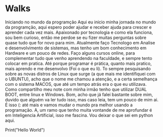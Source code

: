 # Walks
Iniciando no mundo da programção
Aqui eu inicio minha jornada no mundo da programção, aqui espero poder ajudar e receber ajuda para crescer e aprender cada vez mais.
Apaixonado por tecnologia e como ela funciona, sou bem curioso, então me perdoe se eu fizer muitas perguntas sobre quase tudo que for novo para mim.
Atualmente faço Tecnologo em Analise e desenvolvimento de sistemas, mas tenho um bom conhecimento em Hardware e um pouco de redes.
Faço alguns cursos online, para complementar tudo que venho aprendendo na faculdade, e sempre tento colocar em pratica. Até porque programar é prática, quanto mais pratico, mais aprendo e me desenvolvo (Foi o que eu li).
To sempre pesquisando sobre as novas distros de Linux que surge (a que mais me identifiquei com o UBUNTU), acho que o nome me chamou a atenção, e a certa semelhança com o sistema MACOS, que até um tempo atrás era o que eu utilizava. Como compartilho meu note com minha irmão tenho que utilizar DUAL BOOT, entre linux e Windows.
Bom, acho que já falei bastante sobre mim, duvido que alguém va ler tudo isso, mas caso leia, tem um pouco de mim ai.
É isso (: até mais e vamos mudar o mundo pra melhor usando a programação.
A, um ramo que tenho muita vontande de me aprofundar é em Inteligencia Artificial, isso me fascina. Vou deixar o que sei em python aqui.

Print("Hello World")
